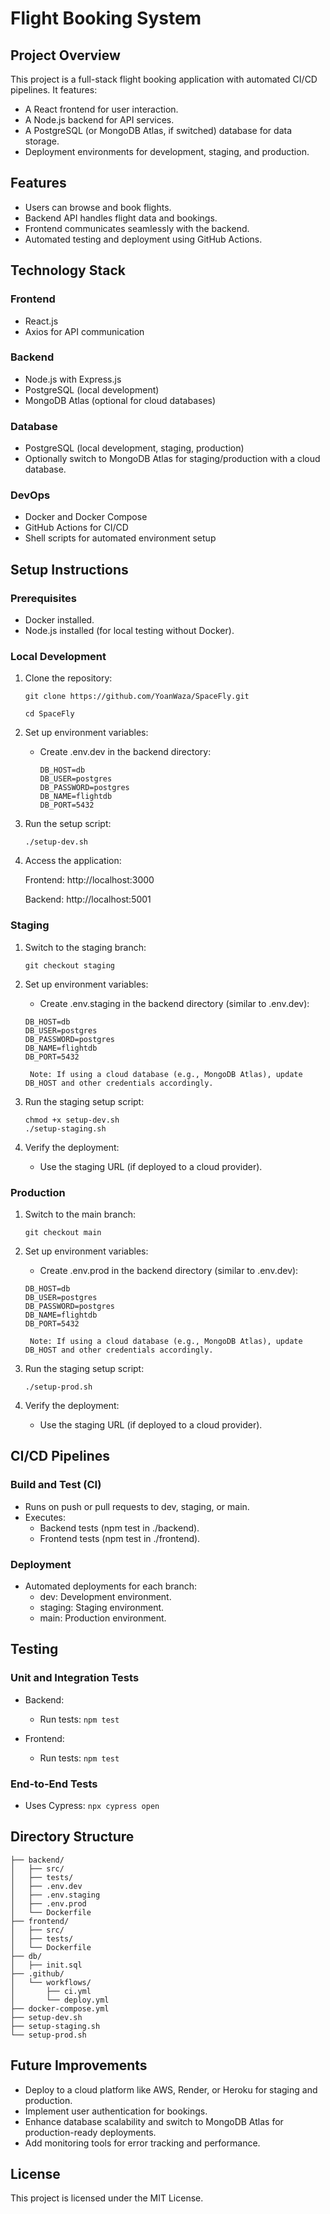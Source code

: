 # Flight Booking System
## Project Overview
This project is a full-stack flight booking application with automated CI/CD pipelines. It features:
* A React frontend for user interaction.
* A Node.js backend for API services.
* A PostgreSQL (or MongoDB Atlas, if switched) database for data storage.
* Deployment environments for development, staging, and production.

## Features
* Users can browse and book flights.
* Backend API handles flight data and bookings.
* Frontend communicates seamlessly with the backend.
* Automated testing and deployment using GitHub Actions.

## Technology Stack
### Frontend
* React.js
* Axios for API communication
### Backend
* Node.js with Express.js
* PostgreSQL (local development)
* MongoDB Atlas (optional for cloud databases)
### Database
* PostgreSQL (local development, staging, production)
* Optionally switch to MongoDB Atlas for staging/production with a cloud database.
### DevOps
* Docker and Docker Compose
* GitHub Actions for CI/CD
* Shell scripts for automated environment setup

## Setup Instructions
### Prerequisites
* Docker installed.
* Node.js installed (for local testing without Docker).

### Local Development
1.  Clone the repository:

      ```git clone https://github.com/YoanWaza/SpaceFly.git```

      ```cd SpaceFly```


2. Set up environment variables:
    * Create .env.dev in the backend directory:

      ```PORT=5001
      DB_HOST=db
      DB_USER=postgres
      DB_PASSWORD=postgres
      DB_NAME=flightdb
      DB_PORT=5432
      ```


3. Run the setup script:

      ```./setup-dev.sh```


4. Access the application:

      Frontend: http://localhost:3000

      Backend: http://localhost:5001

### Staging
1. Switch to the staging branch:

      ```git checkout staging```


2. Set up environment variables:
      * Create .env.staging in the backend directory (similar to .env.dev):

      ```PORT=5001
      DB_HOST=db
      DB_USER=postgres
      DB_PASSWORD=postgres
      DB_NAME=flightdb
      DB_PORT=5432
      ```

        Note: If using a cloud database (e.g., MongoDB Atlas), update DB_HOST and other credentials accordingly.

4. Run the staging setup script:

      ```chmod +x setup-dev.sh```   
      ```./setup-staging.sh```


5. Verify the deployment:
      * Use the staging URL (if deployed to a cloud provider).

### Production
1. Switch to the main branch:

      ```git checkout main```


2. Set up environment variables:
   
      * Create .env.prod in the backend directory (similar to .env.dev):
        
      ```PORT=5001
      DB_HOST=db
      DB_USER=postgres
      DB_PASSWORD=postgres
      DB_NAME=flightdb
      DB_PORT=5432
      ```

        Note: If using a cloud database (e.g., MongoDB Atlas), update DB_HOST and other credentials accordingly.

3. Run the staging setup script:

      ```./setup-prod.sh```


4. Verify the deployment:
      * Use the staging URL (if deployed to a cloud provider).

## CI/CD Pipelines
### Build and Test (CI)
* Runs on push or pull requests to dev, staging, or main.
* Executes:
    * Backend tests (npm test in ./backend).
    * Frontend tests (npm test in ./frontend).
### Deployment
* Automated deployments for each branch:
    * dev: Development environment.
    * staging: Staging environment.
    * main: Production environment.

## Testing
### Unit and Integration Tests
* Backend:
    * Run tests:
        ```npm test```


* Frontend:
    * Run tests:
        ```npm test```


### End-to-End Tests
* Uses Cypress:
      ```npx cypress open```



## Directory Structure
```project-root/
├── backend/
│   ├── src/
│   ├── tests/
│   ├── .env.dev
│   ├── .env.staging
│   ├── .env.prod
│   └── Dockerfile
├── frontend/
│   ├── src/
│   ├── tests/
│   └── Dockerfile
├── db/
│   ├── init.sql
├── .github/
│   └── workflows/
│       ├── ci.yml
│       └── deploy.yml
├── docker-compose.yml
├── setup-dev.sh
├── setup-staging.sh
└── setup-prod.sh
```

## Future Improvements
* Deploy to a cloud platform like AWS, Render, or Heroku for staging and production.
* Implement user authentication for bookings.
* Enhance database scalability and switch to MongoDB Atlas for production-ready deployments.
* Add monitoring tools for error tracking and performance.

## License
This project is licensed under the MIT License.

